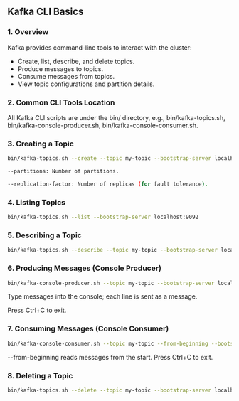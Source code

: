 ## Kafka CLI Basics

### 1. Overview
Kafka provides command-line tools to interact with the cluster:
- Create, list, describe, and delete topics.
- Produce messages to topics.
- Consume messages from topics.
- View topic configurations and partition details.


### 2. Common CLI Tools Location
All Kafka CLI scripts are under the bin/ directory, e.g., bin/kafka-topics.sh, bin/kafka-console-producer.sh, bin/kafka-console-consumer.sh.


### 3. Creating a Topic
```bash
bin/kafka-topics.sh --create --topic my-topic --bootstrap-server localhost:9092 --partitions 3 --replication-factor 1

--partitions: Number of partitions.

--replication-factor: Number of replicas (for fault tolerance).
```

### 4. Listing Topics

```bash
bin/kafka-topics.sh --list --bootstrap-server localhost:9092
```

### 5. Describing a Topic

```bash
bin/kafka-topics.sh --describe --topic my-topic --bootstrap-server localhost:9092
```

### 6. Producing Messages (Console Producer)

```bash
bin/kafka-console-producer.sh --topic my-topic --bootstrap-server localhost:9092
```

Type messages into the console; each line is sent as a message.

Press Ctrl+C to exit.

### 7. Consuming Messages (Console Consumer)


```bash
bin/kafka-console-consumer.sh --topic my-topic --from-beginning --bootstrap-server localhost:9092
```
--from-beginning reads messages from the start.
Press Ctrl+C to exit.


### 8. Deleting a Topic

```bash
bin/kafka-topics.sh --delete --topic my-topic --bootstrap-server localhost:9092
```
